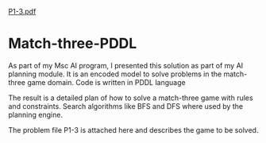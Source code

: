 [P1-3.pdf](https://github.com/robertanwokonko/Match-three-PDDL/files/7025781/P1-3.pdf)
# Match-three-PDDL

As part of my Msc AI program, I presented this solution as part of my AI planning module. It is an encoded model to solve problems in the match-three game domain. Code is written in PDDL language

The result is a detailed plan of how to solve a match-three game with rules and constraints. Search algorithms like BFS and DFS where used by the planning engine.

The problem file P1-3 is attached here and describes the game to be solved.
